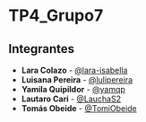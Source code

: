 # TP4_Grupo7

## Integrantes
- **Lara Colazo** - [@lara-isabella](https://github.com/lara-isabella)
- **Luisana Pereira** - [@lulipereira](https://github.com/lulipereira)
- **Yamila Quipildor** - [@yamqp](https://github.com/yamqp)
- **Lautaro Cari** - [@LauchaS2](https://github.com/LauchaS2)
- **Tomás Obeide** - [@TomiObeide](https://github.com/TomiObeide)
